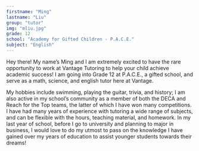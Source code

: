 ```yaml
---
firstname: "Ming"
lastname: "Liu"
group: "tutor"
img: "mliu.jpg"
grade: 12
school: "Academy for Gifted Children - P.A.C.E."
subject: "English"
---
```


Hey there! My name’s Ming and I am extremely excited to have the rare opportunity to work at Vantage Tutoring to help your child achieve academic success! I am going into Grade 12 at P.A.C.E., a gifted school, and serve as a math, science, and english tutor here at Vantage.

My hobbies include swimming, playing the guitar, trivia, and history; I am also active in my school’s community as a member of both the DECA and Reach for the Top teams, the latter of which I have won many competitions. I have had many years of experience with tutoring a wide range of subjects, and can be flexible with the hours, teaching material, and homework. In my last year of school, before I go to university and planning to major in business, I would love to do my utmost to pass on the knowledge I have gained over my years of education to assist younger students towards their dreams!